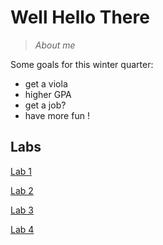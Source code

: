 # Well Hello There

> *About me*
>
Some goals for this winter quarter:

* get a viola
* higher GPA
* get a job?
* have more fun !

Labs
------------------

[Lab 1](https://symsoph.github.io/cse15l-lab-reports/week1-lab-tutorial.html)

[Lab 2](https://symsoph.github.io/cse15l-lab-reports/week3-lab2.html)

[Lab 3](https://symsoph.github.io/cse15l-lab-reports/week6-lab3.html)

[Lab 4](https://symsoph.github.io/cse15l-lab-reports/week8-lab4.html)


